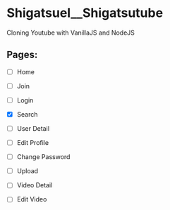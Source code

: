 # Shigatsuel\_\_Shigatsutube

Cloning Youtube with VanillaJS and NodeJS

## Pages:

- [ ] Home

- [ ] Join

- [ ] Login

- [x] Search

- [ ] User Detail

- [ ] Edit Profile

- [ ] Change Password

- [ ] Upload

- [ ] Video Detail

- [ ] Edit Video